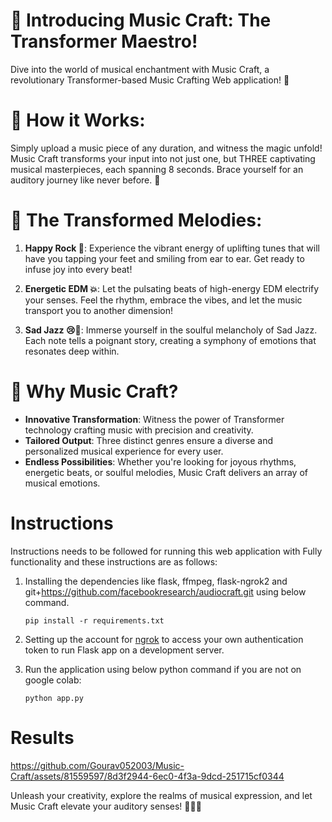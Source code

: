# 🎵 Introducing Music Craft: The Transformer Maestro!

Dive into the world of musical enchantment with Music Craft, a revolutionary Transformer-based Music Crafting Web application! 🚀

# 🎵 How it Works:

Simply upload a music piece of any duration, and witness the magic unfold! Music Craft transforms your input into not just one, but THREE captivating musical masterpieces, each spanning 8 seconds. Brace yourself for an auditory journey like never before. 🎉

# 🌟 The Transformed Melodies:

1. **Happy Rock 🤘**:
    Experience the vibrant energy of uplifting tunes that will have you tapping your feet and smiling from ear to ear. Get ready to infuse joy into every beat!

2. **Energetic EDM 💥**:
    Let the pulsating beats of high-energy EDM electrify your senses. Feel the rhythm, embrace the vibes, and let the music transport you to another dimension!

3. **Sad Jazz 😢🎷**:
Immerse yourself in the soulful melancholy of Sad Jazz. Each note tells a poignant story, creating a symphony of emotions that resonates deep within.


# 🚀 Why Music Craft?

* **Innovative Transformation**: Witness the power of Transformer technology crafting music with precision and creativity.
* **Tailored Output**: Three distinct genres ensure a diverse and personalized musical experience for every user.
* **Endless Possibilities**: Whether you're looking for joyous rhythms, energetic beats, or soulful melodies, Music Craft delivers an array of musical emotions.
    

# Instructions 

Instructions needs to be followed for running this web application with Fully functionality and these instructions are as follows:

1. Installing the dependencies like flask, ffmpeg, flask-ngrok2 and git+<https://github.com/facebookresearch/audiocraft.git> using below command.
    ```
    pip install -r requirements.txt
    ```
2. Setting up the account for [ngrok](https://dashboard.ngrok.com/login) to access your own authentication token to run Flask app on a development server.

3. Run the application using below python command if you are not on google colab:
    ```
    python app.py
    ```

# Results

https://github.com/Gourav052003/Music-Craft/assets/81559597/8d3f2944-6ec0-4f3a-9dcd-251715cf0344

Unleash your creativity, explore the realms of musical expression, and let Music Craft elevate your auditory senses! 🌈🎵✨


    
